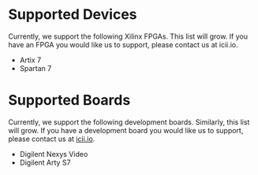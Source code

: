 # Supported Devices
Currently, we support the following Xilinx FPGAs. This list will grow. If you have an FPGA you would like us to support, please contact us at icii.io. 
- Artix 7
- Spartan 7


# Supported Boards
Currently, we support the following development boards. Similarly, this list will grow. If you have a development board you would like us to support, please contact us at [icii.io](http://www.icii.io). 
- Digilent Nexys Video
- Digilent Arty S7
